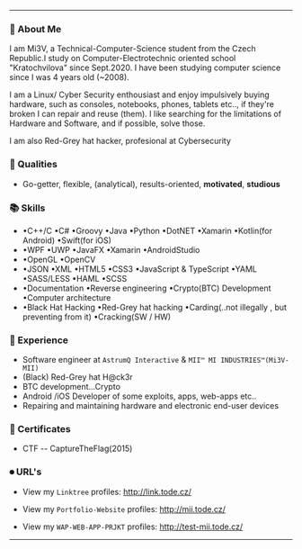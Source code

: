 
---

### 📕 About Me  

I am Mi3V, a Technical-Computer-Science student from the Czech Republic.I study on Computer-Electrotechnic oriented school "Kratochvilova" since Sept.2020. I have been studying computer science since I was 4 years old (~2008).

I am a Linux/ Cyber Security enthousiast and enjoy impulsively buying hardware, such as consoles, notebooks, phones, tablets etc.., if they're broken I can repair and reuse (them). I like searching for the limitations of Hardware and Software, and if possible, solve those.  

I am also Red-Grey hat hacker, profesional at Cybersecurity 

### 👤 Qualities
- Go-getter, flexible, (analytical), results-oriented, <strong>motivated</strong>, <strong>studious</strong>

### 📚 Skills
- •C++/C  •C# •Groovy •Java •Python •DotNET •Xamarin •Kotlin(for Android) •Swift(for iOS)
- •WPF •UWP •JavaFX •Xamarin •AndroidStudio
- •OpenGL •OpenCV
- •JSON •XML •HTML5 •CSS3 •JavaScript & TypeScript •YAML •SASS/LESS •HAML •SCSS
- •Documentation •Reverse engineering •Crypto(BTC) Development •Computer architecture
- •Black Hat Hacking •Red-Grey hat hacking •Carding(..not illegally , but preventing from it) •Cracking(SW / HW)

### 📖 Experience
- Software engineer at ```AstrumQ Interactive``` & ```MII™ MI INDUSTRIES™(Mi3V-MII)```
- (Black) Red-Grey hat H@ck3r
- BTC development...Crypto
- Android /iOS Developer of some exploits, apps, web-apps etc..
- Repairing and maintaining hardware and electronic end-user devices

### 🔖 Certificates
- CTF -- CaptureTheFlag(2015)

### ⏺ URL's
- View my ```Linktree``` profiles:
http://link.tode.cz/ 

- View my ```Portfolio-Website``` profiles:
http://mii.tode.cz/ 

- View my ```WAP-WEB-APP-PRJKT``` profiles:
http://test-mii.tode.cz/ 
---

